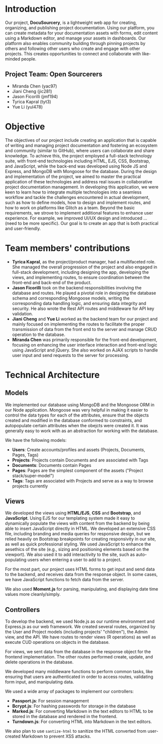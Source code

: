 # Introduction

Our project, **DocuSourcery**, is a lightweight web app for creating, organizing, and publishing project documentation. Using our platform, you can create metadata for your documentation assets with forms, edit content using a Markdown editor, and manage your assets in dashboards. Our platform also enables community building through pinning projects by others and following other users who create and engage with other projects. This creates opportunities to connect and collaborate with like-minded people.

## Project Team: Open Sourcerers

- Miranda Chen (yac97)
- Jiani Cheng (jic281)
- Jason Ficorilli (jmf194)
- Tyrica Kapral (tyt3)
- Yue Li (yul478)

# Objective

The objectives of our project include creating an application that is capable of writing and managing project documentation and fostering an ecosystem and community (similar to GitHub), where users can collaborate and share knowledge. To achieve this, the project employed a full-stack technology suite, with front-end technologies including HTML, EJS, CSS, Bootstrap, and JavaScript, while the back-end was developed using Node JS and Express, and MongoDB with Mongoose for the database.
During the design and implementation of the project, we aimed to master the practical application of these technologies and address real issues in collaborative project documentation management. In developing this application, we were keen to learn how to integrate multiple technologies into a seamless workflow and tackle the challenges encountered in actual development, such as how to define models, how to design and implement routes, and how to work on platforms like Glitch as a team.
Beyond the basic requirements, we strove to implement additional features to enhance user experience. For example, we improved UI/UX design and introduced … (need to be more specific). Our goal is to create an app that is both practical and user-friendly.

# Team members' contributions

- **Tyrica Kapral**, as the project/product manager, had a multifaceted role. She managed the overall progression of the project and also engaged in full-stack development, including designing the app, developing the views, and implementing routes, to ensure coordination between the front-end and back-end of the product.
- **Jason Ficorilli** took on the backend responsibilities involving the database and routes. He played a pivotal role in designing the database schema and corresponding Mongoose models, writing the corresponding data handling logic, and ensuring data integrity and security. He also wrote the Rest API routes and middleware for API key validation.
- **Jiani Cheng** and **Yue Li** worked as the backend team for our project and mainly focused on implementing the routes to facilitate the proper transmission of data from the front end to the server and manage CRUD operation to the database.
- **Miranda Chen** was primarily responsible for the front-end development, focusing on enhancing the user interface interaction and front-end logic using JavaScript and jQuery. She also worked on AJAX scripts to handle user input and send requests to the server for processing.

# Technical Architecture

## Models

We implemented our database using MongoDB and the Mongoose ORM in our Node application. Mongoose was very helpful in making it easier to control the data types for each of the attributes, ensure that the objects created and modified in the database conformed to constraints, and autopopulate certain attributes when the obejcts were created it. It was generally easy to work with as an abstraction for working with the database. 

We have the following models:

- **Users**: Create accounts/profiles and assets (Projects, Documents, Pages, Tags)
- **Projects**: Projects contain Documents and are associated with Tags
- **Documents**: Documents contain Pages
- **Pages**: Pages are the simplest component of the assets ("Project stack/super-model")
- **Tags**: Tags are associated with Projects and serve as a way to browse projects currently


## Views

We developed the views using **HTML/EJS**, **CSS** and **Bootstrap**, and **JavaScript**. Using EJS for our templating system made it easy to dynamically populate the views with content from the backend by being able to insert JavaScript directly in HTML. We developed an extensive CSS file, including branding and media queries for responsive design, but we relied heavily on Bootstrap breakpoints for creating responsivity in our site, as well as quick professional styling. We used JavaScript to enhance the aesethics of the site (e.g., sizing and positioning elements based on the viewport). We also used it to add interactivity to the site, such as auto-populating users when entering a user to add to a project.

For the most part, our project uses HTML forms to get input and send data to the backend, and receives data from the response object. In some cases, we have JavaScript functions to fetch data from the server. 

We also used **Moment.js** for parsing, manipulating, and displaying date time values more cleanly/simply.

## Controllers

To develop the backend, we used Node.js as our runtime environment and Express.js as our web framework. We created several routes, organized by the User and Project models (including projects' "children"), the Admin view, and the API. We have routes to render views (R operations) as well as execute CUD operations on objects in the database. 

For views, we sent data from the database in the response object for the frontend implementation. The other routes performed create, update, and delete operations in the database.

We developed many middleware functions to perform common tasks, like ensuring that users are authenticated in order to access routes, validating form input, and manipulating data. 

We used a wide array of packages to implement our controllers:
- **Passport.js**: For session management
- **Bcrypt.js**: For hashing passwords for storage in the database
- **Marked.js**: For converting Markdown in the text editors to HTML to be stored in the database and rendered in the frontend. 
- **Turndown.js**: For converting HTML into Markdown in the text editors.

We also plan to use `santize-html` to sanitize the HTML converted from user-created Markdown to prevent XSS attacks. 
